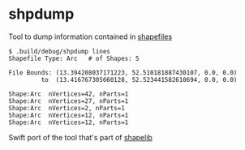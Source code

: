 # shpdump
Tool to dump information contained in [shapefiles](https://en.wikipedia.org/wiki/Shapefile#Mixing_shape_types)

```
$ .build/debug/shpdump lines
Shapefile Type: Arc   # of Shapes: 5

File Bounds: (13.394208037171223, 52.510181887430107, 0.0, 0.0)
         to  (13.416767305660128, 52.523441582610694, 0.0, 0.0)

Shape:Arc  nVertices=42, nParts=1
Shape:Arc  nVertices=27, nParts=1
Shape:Arc  nVertices=2, nParts=1
Shape:Arc  nVertices=12, nParts=1
Shape:Arc  nVertices=12, nParts=1
```

Swift port of the tool that's part of [shapelib](http://shapelib.maptools.org/shapelib-tools.html#shpdump)

